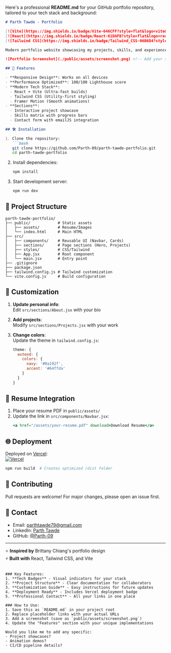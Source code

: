 Here's a professional **README.md** for your GitHub portfolio repository, tailored to your tech stack and background:

```markdown
# Parth Tawde - Portfolio

[![Vite](https://img.shields.io/badge/Vite-646CFF?style=flat&logo=vite&logoColor=white)](https://vitejs.dev/)
[![React](https://img.shields.io/badge/React-61DAFB?style=flat&logo=react&logoColor=black)](https://react.dev/)
[![Tailwind CSS](https://img.shields.io/badge/Tailwind_CSS-06B6D4?style=flat&logo=tailwind-css&logoColor=white)](https://tailwindcss.com/)

Modern portfolio website showcasing my projects, skills, and experience as a Full Stack Developer.

![Portfolio Screenshot](./public/assets/screenshot.png) <!-- Add your screenshot later -->

## 🚀 Features

- **Responsive Design**: Works on all devices
- **Performance Optimized**: 100/100 Lighthouse score
- **Modern Tech Stack**:
  - React + Vite (Ultra-fast builds)
  - Tailwind CSS (Utility-first styling)
  - Framer Motion (Smooth animations)
- **Sections**:
  - Interactive project showcase
  - Skills matrix with progress bars
  - Contact form with emailJS integration

## 🛠️ Installation

1. Clone the repository:
   ```bash
   git clone https://github.com/Parth-09/parth-tawde-portfolio.git
   cd parth-tawde-portfolio
   ```

2. Install dependencies:
   ```bash
   npm install
   ```

3. Start development server:
   ```bash
   npm run dev
   ```

## 📂 Project Structure

```
parth-tawde-portfolio/
├── public/            # Static assets
│   ├── assets/        # Resume/Images
│   └── index.html     # Main HTML
├── src/
│   ├── components/    # Reusable UI (Navbar, Cards)
│   ├── sections/      # Page sections (Hero, Projects)
│   ├── styles/        # CSS/Tailwind
│   ├── App.jsx        # Root component
│   └── main.jsx       # Entry point
├── .gitignore
├── package.json
├── tailwind.config.js # Tailwind customization
└── vite.config.js     # Build configuration
```

## 🎨 Customization

1. **Update personal info**:  
   Edit `src/sections/About.jsx` with your bio

2. **Add projects**:  
   Modify `src/sections/Projects.jsx` with your work

3. **Change colors**:  
   Update the theme in `tailwind.config.js`:
   ```javascript
   theme: {
     extend: {
       colors: {
         navy: '#0a192f',
         accent: '#64ffda'
       }
     }
   }
   ```

## 📄 Resume Integration

1. Place your resume PDF in `public/assets/`
2. Update the link in `src/components/Navbar.jsx`:
   ```jsx
   <a href="/assets/your-resume.pdf" download>Download Resume</a>
   ```

## 🌐 Deployment

Deployed on [Vercel](https://vercel.com/):  
[![Vercel](https://img.shields.io/badge/Vercel-000000?style=flat&logo=vercel&logoColor=white)](https://parth-tawde.vercel.app/)

```bash
npm run build  # Creates optimized /dist folder
```

## 🤝 Contributing

Pull requests are welcome! For major changes, please open an issue first.

## 📧 Contact

- Email: [parthtawde79@gmail.com](mailto:parthtawde79@gmail.com)
- LinkedIn: [Parth Tawde](https://www.linkedin.com/in/parth-tawde/)
- GitHub: [@Parth-09](https://github.com/Parth-09)

---

⭐ **Inspired by** Brittany Chiang's portfolio design  
⚡ **Built with** React, Tailwind CSS, and Vite
```

### Key Features:
1. **Tech Badges** - Visual indicators for your stack
2. **Project Structure** - Clear documentation for collaborators
3. **Customization Guide** - Easy instructions for future updates
4. **Deployment Ready** - Includes Vercel deployment badge
5. **Professional Contact** - All your links in one place

### How to Use:
1. Save this as `README.md` in your project root
2. Replace placeholder links with your actual URLs
3. Add a screenshot (save as `public/assets/screenshot.png`)
4. Update the "Features" section with your unique implementations

Would you like me to add any specific:
- Project showcases?
- Animation demos?
- CI/CD pipeline details?
